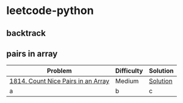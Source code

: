 # leetcode-python

## backtrack

## pairs in array
|Problem|Difficulty|Solution|
|--------|-------|--|
|[1814. Count Nice Pairs in an Array](https://leetcode.com/problems/count-nice-pairs-in-an-array/)|Medium|[Solution](L01814.py)|
|a|b|c|
